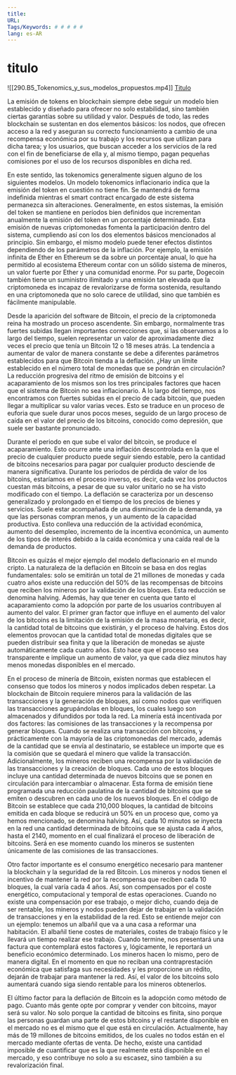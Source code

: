 ```yaml
---
title: 
URL: 
Tags/Keywords: # # # # #
lang: es-AR
---
```

# titulo
![[290.B5_Tokenomics_y_sus_modelos_propuestos.mp4]]
[Titulo](URL)

La emisión de tokens en blockchain siempre debe seguir un modelo bien establecido y diseñado para ofrecer no solo estabilidad, sino también ciertas garantías sobre su utilidad y valor. Después de todo, las redes blockchain se sustentan en dos elementos básicos: los nodos, que ofrecen acceso a la red y aseguran su correcto funcionamiento a cambio de una recompensa económica por su trabajo y los recursos que utilizan para dicha tarea; y los usuarios, que buscan acceder a los servicios de la red con el fin de beneficiarse de ella y, al mismo tiempo, pagan pequeñas comisiones por el uso de los recursos disponibles en dicha red.

En este sentido, las tokenomics generalmente siguen alguno de los siguientes modelos. Un modelo tokenomics inflacionario indica que la emisión del token en cuestión no tiene fin. Se mantendrá de forma indefinida mientras el smart contract encargado de este sistema permanezca sin alteraciones. Generalmente, en estos sistemas, la emisión del token se mantiene en períodos bien definidos que incrementan anualmente la emisión del token en un porcentaje determinado. Esta emisión de nuevas criptomonedas fomenta la participación dentro del sistema, cumpliendo así con los dos elementos básicos mencionados al principio. Sin embargo, el mismo modelo puede tener efectos distintos dependiendo de los parámetros de la inflación. Por ejemplo, la emisión infinita de Ether en Ethereum se da sobre un porcentaje anual, lo que ha permitido al ecosistema Ethereum contar con un sólido sistema de mineros, un valor fuerte por Ether y una comunidad enorme. Por su parte, Dogecoin también tiene un suministro ilimitado y una emisión tan elevada que la criptomoneda es incapaz de revalorizarse de forma sostenida, resultando en una criptomoneda que no solo carece de utilidad, sino que también es fácilmente manipulable.

Desde la aparición del software de Bitcoin, el precio de la criptomoneda reina ha mostrado un proceso ascendente. Sin embargo, normalmente tras fuertes subidas llegan importantes correcciones que, si las observamos a lo largo del tiempo, suelen representar un valor de aproximadamente diez veces el precio que tenía un Bitcoin 12 o 18 meses atrás. La tendencia a aumentar de valor de manera constante se debe a diferentes parámetros establecidos para que Bitcoin tienda a la deflación. ¿Hay un límite establecido en el número total de monedas que se pondrán en circulación? La reducción progresiva del ritmo de emisión de bitcoins y el acaparamiento de los mismos son los tres principales factores que hacen que el sistema de Bitcoin no sea inflacionario. A lo largo del tiempo, nos encontramos con fuertes subidas en el precio de cada bitcoin, que pueden llegar a multiplicar su valor varias veces. Esto se traduce en un proceso de euforia que suele durar unos pocos meses, seguido de un largo proceso de caída en el valor del precio de los bitcoins, conocido como depresión, que suele ser bastante pronunciado.

Durante el periodo en que sube el valor del bitcoin, se produce el acaparamiento. Esto ocurre ante una inflación descontrolada en la que el precio de cualquier producto puede seguir siendo estable, pero la cantidad de bitcoins necesarios para pagar por cualquier producto desciende de manera significativa. Durante los periodos de pérdida de valor de los bitcoins, estaríamos en el proceso inverso, es decir, cada vez los productos cuestan más bitcoins, a pesar de que su valor unitario no se ha visto modificado con el tiempo. La deflación se caracteriza por un descenso generalizado y prolongado en el tiempo de los precios de bienes y servicios. Suele estar acompañada de una disminución de la demanda, ya que las personas compran menos, y un aumento de la capacidad productiva. Esto conlleva una reducción de la actividad económica, aumento del desempleo, incremento de la incentiva económica, un aumento de los tipos de interés debido a la caída económica y una caída real de la demanda de productos.

Bitcoin es quizás el mejor ejemplo del modelo deflacionario en el mundo cripto. La naturaleza de la deflación en Bitcoin se basa en dos reglas fundamentales: solo se emitirán un total de 21 millones de monedas y cada cuatro años existe una reducción del 50% de las recompensas de bitcoins que reciben los mineros por la validación de los bloques. Esta reducción se denomina halving. Además, hay que tener en cuenta que tanto el acaparamiento como la adopción por parte de los usuarios contribuyen al aumento del valor. El primer gran factor que influye en el aumento del valor de los bitcoins es la limitación de la emisión de la masa monetaria, es decir, la cantidad total de bitcoins que existirán, y el proceso de halving. Estos dos elementos provocan que la cantidad total de monedas digitales que se pueden distribuir sea finita y que la liberación de monedas se ajuste automáticamente cada cuatro años. Esto hace que el proceso sea transparente e implique un aumento de valor, ya que cada diez minutos hay menos monedas disponibles en el mercado.

En el proceso de minería de Bitcoin, existen normas que establecen el consenso que todos los mineros y nodos implicados deben respetar. La blockchain de Bitcoin requiere mineros para la validación de las transacciones y la generación de bloques, así como nodos que verifiquen las transacciones agrupándolas en bloques, los cuales luego son almacenados y difundidos por toda la red. La minería está incentivada por dos factores: las comisiones de las transacciones y la recompensa por generar bloques. Cuando se realiza una transacción con bitcoins, y prácticamente con la mayoría de las criptomonedas del mercado, además de la cantidad que se envía al destinatario, se establece un importe que es la comisión que se quedará el minero que valide la transacción. Adicionalmente, los mineros reciben una recompensa por la validación de las transacciones y la creación de bloques. Cada uno de estos bloques incluye una cantidad determinada de nuevos bitcoins que se ponen en circulación para intercambiar o almacenar. Esta forma de emisión tiene programada una reducción paulatina de la cantidad de bitcoins que se emiten o descubren en cada uno de los nuevos bloques. En el código de Bitcoin se establece que cada 210,000 bloques, la cantidad de bitcoins emitida en cada bloque se reducirá un 50% en un proceso que, como ya hemos mencionado, se denomina halving. Así, cada 10 minutos se inyecta en la red una cantidad determinada de bitcoins que se ajusta cada 4 años, hasta el 2140, momento en el cual finalizará el proceso de liberación de bitcoins. Será en ese momento cuando los mineros se sustenten únicamente de las comisiones de las transacciones.

Otro factor importante es el consumo energético necesario para mantener la blockchain y la seguridad de la red Bitcoin. Los mineros y nodos tienen el incentivo de mantener la red por la recompensa que reciben cada 10 bloques, la cual varía cada 4 años. Así, son compensados por el coste energético, computacional y temporal de estas operaciones. Cuando no existe una compensación por ese trabajo, o mejor dicho, cuando deja de ser rentable, los mineros y nodos pueden dejar de trabajar en la validación de transacciones y en la estabilidad de la red. Esto se entiende mejor con un ejemplo: tenemos un albañil que va a una casa a reformar una habitación. El albañil tiene costes de materiales, costes de trabajo físico y le llevará un tiempo realizar ese trabajo. Cuando termine, nos presentará una factura que contemplará estos factores y, lógicamente, le reportará un beneficio económico determinado. Los mineros hacen lo mismo, pero de manera digital. En el momento en que no reciban una contraprestación económica que satisfaga sus necesidades y les proporcione un rédito, dejarán de trabajar para mantener la red. Así, el valor de los bitcoins solo aumentará cuando siga siendo rentable para los mineros obtenerlos.

El último factor para la deflación de Bitcoin es la adopción como método de pago. Cuanto más gente opte por comprar y vender con bitcoins, mayor será su valor. No solo porque la cantidad de bitcoins es finita, sino porque las personas guardan una parte de estos bitcoins y el restante disponible en el mercado no es el mismo que el que está en circulación. Actualmente, hay más de 19 millones de bitcoins emitidos, de los cuales no todos están en el mercado mediante ofertas de venta. De hecho, existe una cantidad imposible de cuantificar que es la que realmente está disponible en el mercado, y eso contribuye no solo a su escasez, sino también a su revalorización final.